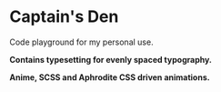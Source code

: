 # Captain's Den

Code playground for my personal use.

**Contains typesetting for evenly spaced typography.**

**Anime, SCSS and Aphrodite CSS driven animations.**
